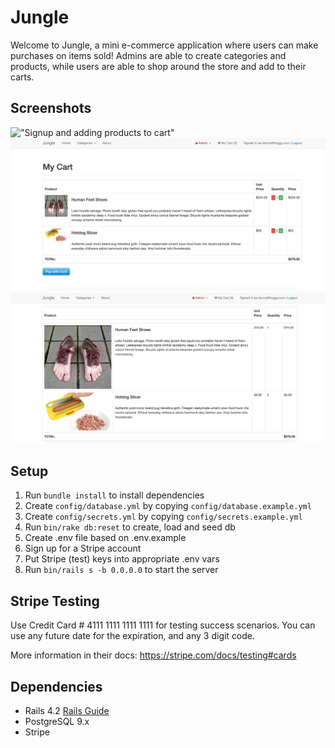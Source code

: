 # Jungle

Welcome to Jungle, a mini e-commerce application where users can make purchases on items sold! Admins are able to create categories and products, while users are able to shop around the store and add to their carts. 

## Screenshots
!["Signup and adding products to cart"](https://github.com/JacquelineJG/Jungle/blob/master/docs/Jungle-signup-addcart.gif?raw=true)
!["Screenshot of cart page"](https://github.com/JacquelineJG/Jungle/blob/master/docs/show-cart-page.png?raw=true)
!["Screenshot of order display after payment](https://github.com/JacquelineJG/Jungle/blob/master/docs/order-show-page.png?raw=true)

## Setup

1. Run `bundle install` to install dependencies
2. Create `config/database.yml` by copying `config/database.example.yml`
3. Create `config/secrets.yml` by copying `config/secrets.example.yml`
4. Run `bin/rake db:reset` to create, load and seed db
5. Create .env file based on .env.example
6. Sign up for a Stripe account
7. Put Stripe (test) keys into appropriate .env vars
8. Run `bin/rails s -b 0.0.0.0` to start the server

## Stripe Testing

Use Credit Card # 4111 1111 1111 1111 for testing success scenarios. You can use any future date for the expiration, and any 3 digit code.

More information in their docs: <https://stripe.com/docs/testing#cards>

## Dependencies

* Rails 4.2 [Rails Guide](http://guides.rubyonrails.org/v4.2/)
* PostgreSQL 9.x
* Stripe
